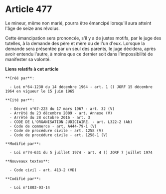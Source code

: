 # Article 477

Le mineur, même non marié, pourra être émancipé lorsqu'il aura atteint l'âge de seize ans révolus.

Cette émancipation sera prononcée, s'il y a de justes motifs, par le juge des tutelles, à la demande des père et mère ou de
l'un d'eux.    Lorsque la demande sera présentée par un seul des parents, le juge décidera, après avoir entendu l'autre, à
moins que ce dernier soit dans l'impossibilité de manifester sa volonté.

**Liens relatifs à cet article**

	**Créé par**:

	  - Loi n°64-1230 du 14 décembre 1964 - art. 1 () JORF 15 décembre 1964 en vigueur le 15 juin 1965

	**Cité par**:

	  - Décret n°67-223 du 17 mars 1967 - art. 32 (V)
	  - Arrêté du 23 décembre 2009 - art. Annexe (V)
	  - Arrêté du 28 octobre 2016 - art. 3
	  - CODE DE L'ORGANISATION JUDICIAIRE. - art. L322-2 (Ab)
	  - Code de commerce - art. A444-79-1 (V)
	  - Code de procédure civile - art. 1258 (V)
	  - Code de procédure civile - art. 1258-1 (V)

	**Modifié par**:

	  - Loi n°74-631 du 5 juillet 1974 - art. 4 () JORF 7 juillet 1974

	**Nouveaux textes**:

	  - Code civil - art. 413-2 (VD)

	**Codifié par**:

	  - Loi n°1803-03-14
